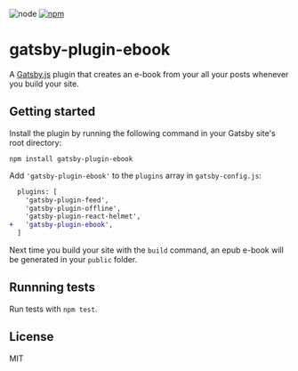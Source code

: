 ![node](https://img.shields.io/node/v/gatsby-plugin-ebook.svg)
[![npm](https://img.shields.io/npm/v/gatsby-plugin-ebook.svg)](https://www.npmjs.com/package/gatsby-plugin-ebook)

# gatsby-plugin-ebook

A [Gatsby.js](https://www.gatsbyjs.org) plugin that creates an e-book from your all your posts whenever you build your site.

## Getting started

Install the plugin by running the following command in your Gatsby site's root directory:

```
npm install gatsby-plugin-ebook
```

Add `'gatsby-plugin-ebook'` to the `plugins` array in `gatsby-config.js`:

```diff
  plugins: [
    'gatsby-plugin-feed',
    'gatsby-plugin-offline',
    'gatsby-plugin-react-helmet',
+   'gatsby-plugin-ebook', 
  ]
```

Next time you build your site with the `build` command, an epub e-book will be generated in your `public` folder.

## Runnning tests

Run tests with `npm test`.

## License

MIT
